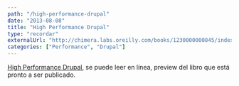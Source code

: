 ```yaml
---
path: "/high-performance-drupal"
date: "2013-08-08"
title: "High Performance Drupal"
type: "recordar"
externalUrl: "http://chimera.labs.oreilly.com/books/1230000000845/index.html"
categories: ["Performance", "Drupal"]
---
```


[High Performance Drupal](http://chimera.labs.oreilly.com/books/1230000000845/index.html), se puede leer en l&iacute;nea, preview del libro que est&aacute; pronto a ser publicado.
